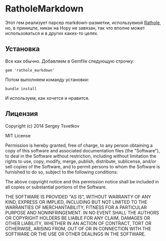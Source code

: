 # RatholeMarkdown

Этот гем реализует парсер markdown-разметки, используемой [Rathole](https://github.com/kimrgrey/rathole), но, в приницпе, никак на Нору не завязан, так что вполне может использоваться и в других каких-то целях.

## Установка

Все как обычно. Добавляем в Gemfile следующую строчку:

```
gem 'rathole_markdown'
```

Потом выполняем команду установки:

```
bundle install
```

И используем, как хочется и нравится.

## Лицензия

Copyright (c) 2014 Sergey Tsvetkov

MIT License

Permission is hereby granted, free of charge, to any person obtaining
a copy of this software and associated documentation files (the
"Software"), to deal in the Software without restriction, including
without limitation the rights to use, copy, modify, merge, publish,
distribute, sublicense, and/or sell copies of the Software, and to
permit persons to whom the Software is furnished to do so, subject to
the following conditions:

The above copyright notice and this permission notice shall be
included in all copies or substantial portions of the Software.

THE SOFTWARE IS PROVIDED "AS IS", WITHOUT WARRANTY OF ANY KIND,
EXPRESS OR IMPLIED, INCLUDING BUT NOT LIMITED TO THE WARRANTIES OF
MERCHANTABILITY, FITNESS FOR A PARTICULAR PURPOSE AND
NONINFRINGEMENT. IN NO EVENT SHALL THE AUTHORS OR COPYRIGHT HOLDERS BE
LIABLE FOR ANY CLAIM, DAMAGES OR OTHER LIABILITY, WHETHER IN AN ACTION
OF CONTRACT, TORT OR OTHERWISE, ARISING FROM, OUT OF OR IN CONNECTION
WITH THE SOFTWARE OR THE USE OR OTHER DEALINGS IN THE SOFTWARE.
